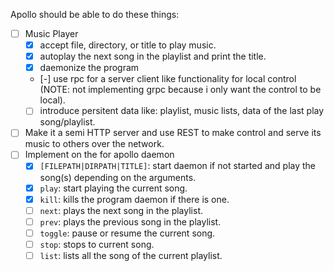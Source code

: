 Apollo should be able to do these things:
- [ ] Music Player
  - [x] accept file, directory, or title to play music.
  - [x] autoplay the next song in the playlist and print the title.
  - [x] daemonize the program
  - [-] use rpc for a server client like functionality for local control (NOTE: not implementing grpc because i only want the control to be local).
  - [ ] introduce persitent data like: playlist, music lists, data of the last play song/playlist.
- [ ] Make it a semi HTTP server and use REST to make control and serve its music to others over the network.
- [ ] Implement on the for apollo daemon
  - [x] `[FILEPATH|DIRPATH|TITLE]`: start daemon if not started and play the song(s) depending on the arguments.
  - [x] `play`: start playing the current song.
  - [x] `kill`: kills the program daemon if there is one.
  - [ ] `next`: plays the next song in the playlist.
  - [ ] `prev`: plays the previous song in the playlist.
  - [ ] `toggle`: pause or resume the current song.
  - [ ] `stop`: stops to current song.
  - [ ] `list`: lists all the song of the current playlist.
